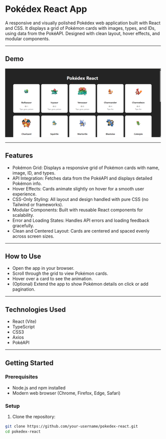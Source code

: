# Pokédex React App

A responsive and visually polished Pokédex web application built with React and CSS. It displays a grid of Pokémon cards with images, types, and IDs, using data from the PokéAPI. Designed with clean layout, hover effects, and modular components.

---

## Demo

![Pokedex Screenshot](pokedex.png)  

---

## Features

- Pokémon Grid: Displays a responsive grid of Pokémon cards with name, image, ID, and types.
- API Integration: Fetches data from the PokéAPI and displays detailed Pokémon info.
- Hover Effects: Cards animate slightly on hover for a smooth user experience.
- CSS-Only Styling: All layout and design handled with pure CSS (no Tailwind or frameworks).
- Modular Components: Built with reusable React components for scalability.
- Error and Loading States: Handles API errors and loading feedback gracefully.
- Clean and Centered Layout: Cards are centered and spaced evenly across screen sizes.

---

## How to Use

- Open the app in your browser.
- Scroll through the grid to view Pokémon cards.
- Hover over a card to see the animation.
- (Optional) Extend the app to show Pokémon details on click or add pagination.

---

## Technologies Used

- React (Vite)
- TypeScript
- CSS3
- Axios
- PokéAPI

---

## Getting Started

### Prerequisites

- Node.js and npm installed
- Modern web browser (Chrome, Firefox, Edge, Safari)

### Setup

1. Clone the repository:

```bash
git clone https://github.com/your-username/pokedex-react.git
cd pokedex-react
